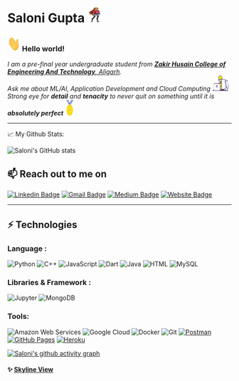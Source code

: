 # Saloni Gupta&nbsp;<img src="https://github.com/salonigupta1/salonigupta1/blob/master/Assets/girly.gif" width="30px" height="35px">

### <img src="https://github.com/salonigupta1/salonigupta1/blob/master/Assets/Hi.gif" width="29px"  height="35px"> Hello world!

<p>
  <em>
    I am a pre-final year undergraduate student from <a href="https://amu.ac.in/"> <b>Zakir Husain College of Engineering And Technology</b>, Aligarh</a>. <br>
    Ask me about ML/AI, Application Development and Cloud Computing <img src="https://github.com/salonigupta1/salonigupta1/blob/master/Assets/designer.gif" width="36px"  height="35px"><br> Strong eye for <b>detail</b> and <b>tenacity</b> to never quit on something until it is <b>absolutely perfect</b>&nbsp;<img src="https://github.com/salonigupta1/salonigupta1/blob/master/Assets/Medal.gif" width="20px"  height="35px">
  </em>  
</p>

---

📈 My Github Stats:


![Saloni's GitHub stats](https://github-readme-stats.vercel.app/api?username=salonigupta1&count_private=true&theme=radical)


<h2>📫 Reach out to me on</h2>


[![Linkedin Badge](https://img.shields.io/badge/-LinkedIn-blue?style=flat-square&logo=Linkedin&logoColor=white&link=https://www.linkedin.com/in/pingsaloni/)](https://www.linkedin.com/in/pingsaloni/)
[![Gmail Badge](https://img.shields.io/badge/-Gmail-c14438?style=flat-square&logo=Gmail&logoColor=white&link=mailto:saloniguptasg12@gmail.com)](mailto:saloniguptasg12@gmail.com)
[![Medium Badge](https://img.shields.io/badge/Medium-12100E?style=flat-square&logo=medium&logoColor=white&link=https://salonix.medium.com/)](https://salonix.medium.com/)
[![Website Badge](https://img.shields.io/badge/-Portfolio-black?style=flat-square&logo=Wordpress&logoColor=white&link=https://salonix.netlify.app/#/)](https://salonix.netlify.app/#/) 

  
---  

## ⚡ Technologies

### Language :

![Python](https://img.shields.io/badge/-Python-black?style=flat-square&logo=Python)
![C++](https://img.shields.io/badge/-C++-00599C?style=flat-square&logo=c)
![JavaScript](https://img.shields.io/badge/-JavaScript-black?style=flat-square&logo=javascript)
![Dart](https://img.shields.io/badge/-dart-black?style=flat-square&logo=dart)
![Java](https://img.shields.io/badge/-java-E34A86?style=flat-square&logo=java)
![HTML](https://img.shields.io/badge/-HTML5-E34F26?style=flat-square&logo=html5&logoColor=white)
![MySQL](https://img.shields.io/badge/-MySQL-black?style=flat-square&logo=mysql)
### Libraries & Framework :

![Jupyter](https://img.shields.io/badge/-jupyter-white?style=flat-square&logo=jupyter)
![MongoDB](https://img.shields.io/badge/-mongodb-white?style=flat-square&logo=mongodb)

### Tools:

![Amazon Web Services](https://img.shields.io/badge/Amazon%20AWS-232F3E?style=flat-square&logo=amazon-aws)
![Google Cloud](https://img.shields.io/badge/Google%20Cloud-black?style=flat-square&logo=google-cloud)
![Docker](https://img.shields.io/badge/-Docker-white?style=flat-square&logo=docker)
![Git](https://img.shields.io/badge/-Git-black?style=flat-square&logo=git)
<a href="#"><img alt="Postman" src="https://img.shields.io/badge/Postman-FF6C37?logo=postman&logoColor=white"></a>
<a href="#"><img alt="GitHub Pages" src="https://img.shields.io/badge/GitHub%20Pages-%23327FC7.svg?logo=github&logoColor=white"></a> 
<a href="#"><img alt="Heroku" src="https://img.shields.io/badge/Heroku%20-%23430098.svg?logo=heroku&logoColor=white"></a>


[![Saloni's github activity graph](https://activity-graph.herokuapp.com/graph?username=salonigupta1&theme=radical&bg_color=pinka&hide_border=true&area=true)](https://git.io/salonigupta1)





#### ✨ [Skyline View](https://skyline.github.com/tanayshukla/2021)

